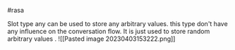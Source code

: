 #rasa 

Slot type any can be used to store any arbitrary values.
this type don't have any influence on the conversation flow. It is just used to store random arbitrary values .
![[Pasted image 20230403153222.png]]


